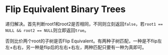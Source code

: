 # Flip Equivalent Binary Trees

递归解决。首先判断root1和root2是否相同，不同则立刻返回```false```，若```root1 == NULL && root2 == NULL```则立即返回```true```。

否则比价两个root的子树是否Flip Equivalent。有两种子树匹配，一种是不flip左左+右右，另一种是flip后的左右+右左，两种匹配只要有一种为真即可。

